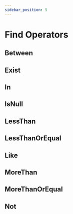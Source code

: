 ```yaml
---
sidebar_position: 5
---
```


# Find Operators

## Between

## Exist

## In

## IsNull

## LessThan

## LessThanOrEqual

## Like

## MoreThan

## MoreThanOrEqual

## Not
